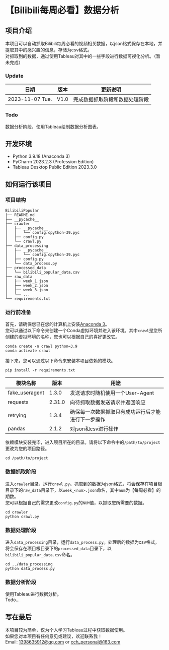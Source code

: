 # 【Bilibili每周必看】数据分析

## 项目介绍

本项目可以自动抓取Bilibili每周必看的视频相关数据，以json格式保存在本地，并提取其中的感兴趣的信息，存储为csv格式。  
对抓取到的数据，通过使用Tableau对其中的一些字段进行数据可视化分析。（暂未完成）  

### Update
| 日期              | 版本   | 更新说明            |
|-----------------|------|-----------------|
| 2023-11-07 Tue. | V1.0 | 完成数据抓取阶段和数据处理阶段 |

### Todo
数据分析阶段，使用Tableau绘制数据分析图表。  

## 开发环境

- Python 3.9.18 (Anaconda 3)
- PyCharm 2023.2.3 (Profession Edition)
- Tableau Desktop Public Edition 2023.3.0

## 如何运行该项目

### 项目结构

```text
BilibiliPopular
├── README.md
├── __pycache__
├── crawler
│   ├── __pycache__
│   │   └── config.cpython-39.pyc
│   ├── config.py
│   └── crawl.py
├── data_processing
│   ├── __pycache__
│   │   └── config.cpython-39.pyc
│   ├── config.py
│   └── data_process.py
├── processed_data
│   └── bilibili_popular_data.csv
├── raw_data
│   ├── week_1.json
│   ├── week_2.json
│   ├── week_3.json
│   └── ...
└── requirements.txt
```

### 运行前准备

首先，请确保您已在您的计算机上安装[Anaconda 3](https://www.anaconda.com/download)。  
您可以通过以下命令来创建一个Conda虚拟环境并进入该环境。其中`crawl`是您所创建的虚拟环境的名称，您也可以根据自己的喜好更改它。 

```commandline
conda create -n crawl python=3.9
conda activate crawl
```

接下来，您可以通过以下命令来安装本项目依赖的模块。  

```commandline
pip install -r requirements.txt
```

| 模块名称           | 版本     | 用途                        |
|----------------|--------|---------------------------|
| fake_useragent | 1.3.0  | 发送请求时随机使用一个User-Agent     |
| requests       | 2.31.0 | 向待抓取数据发送请求并返回响应           |
| retrying       | 1.3.4  | 确保每一次数据抓取只有成功运行后才能进行下一步操作 |
| pandas         | 2.1.2  | 对json和csv进行操作             |

依赖模块安装完毕，进入项目所在的目录。请将以下命令中的`/path/to/project`更改为您的项目路径。  

```commandline
cd /path/to/project
```

### 数据抓取阶段

进入`crawler`目录，运行`crawl.py`。抓取到的数据为json格式，将会保存在项目根目录下的`raw_data`目录下，以`week_<num>.json`命名，其中`num`为【每周必看】的期数。  
您可以根据自己的需求更改`config.py`的`NUM`值，以抓取您所需要的数据。  

```commandline
cd crawler
python crawl.py
```

### 数据处理阶段

进入`data_processing`目录，运行`data_process.py`。处理后的数据为csv格式，将会保存在项目根目录下的`processed_data`目录下，以`bilibili_popular_data.csv`命名。  

```commandline
cd ../data_processing
python data_process.py
```

### 数据分析阶段

使用Tableau进行数据分析。  
Todo...  

## 写在最后

本项目较为简单，仅为个人学习Tableau过程中获取数据使用。  
如果您对本项目有任何意见或建议，欢迎联系我！  
Email: <1398635912@qq.com> or <cch_personal@163.com>  